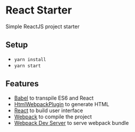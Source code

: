 # React Starter

Simple ReactJS project starter

## Setup

* `yarn install`
* `yarn start`

## Features

* [Babel](https://babeljs.io/) to transpile ES6 and React
* [HtmlWebpackPlugin](https://webpack.js.org/plugins/html-webpack-plugin/) to generate HTML
* [React](https://fr.reactjs.org/) to build user interface
* [Webpack](https://webpack.js.org/) to compile the project
* [Webpack Dev Server](https://webpack.js.org/plugins/html-webpack-plugin/) to serve webpack bundle